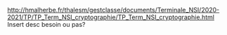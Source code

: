 http://hmalherbe.fr/thalesm/gestclasse/documents/Terminale_NSI/2020-2021/TP/TP_Term_NSI_cryptographie/TP_Term_NSI_cryptographie.html
Insert desc
besoin ou pas?
